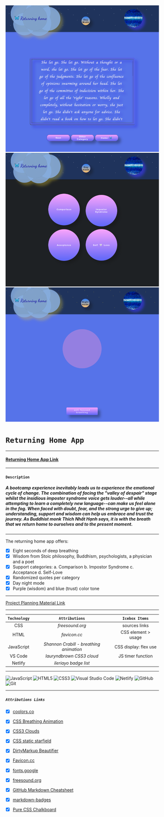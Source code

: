 
![Image 1](assets/images/quote.png)
![Image 2](assets/images/support.png)
![Image 3](assets/images/breathing.png)

# `Returning Home App`
***


#### [Returning Home App Link](https://returning-home-app.netlify.app)
---
#### `Description`
##### A bootcamp experience inevitably leads us to experience the emotional cycle of change. The combination of facing the "valley of despair" stage whilst the insidious imposter syndrome voice gets louder--all while attempting to learn a completely new language--can make us feel alone in the fog. When faced with doubt, fear, and the strong urge to give up; understanding, support and wisdom can help us embrace and trust the journey. As Buddhist monk Thích Nhất Hạnh says, it is with the breath that we return home to ourselves and to the present moment. 
---
The returning home app offers:

- [x] Eight seconds of deep breathing 
- [x] Wisdom from Stoic philosophy, Buddhism, psychologists, a physician and a poet 
- [x] Support categories: a. Comparison b. Impostor Syndrome c. Acceptance d. Self-Love
- [x] Randomized quotes per category
- [x] Day night mode
- [x] Purple (wisdom) and blue (trust) color tone 
---
[Project Planning Material Link](https://docs.google.com/document/d/1xvFRDjoEiwNqBVws82SyiS03iw69sdkwwq9PnPkq3C4/edit)

---


|   `Technology`     | `Attributions`|    `Icebox Items`          |
|:------------------:|:-------------:|:--------------------------:|
| CSS       |*freesound.org*| sources links|
| HTML               |*favicon.cc*   | CSS element > usage        |
| JavaScript                |*Shannon Crabill - breathing animation*    | CSS display: flex use|
| VS Code                   |*lauryndbrown CSS3 cloud*              |  JS timer function          |
| Netlify                    | *ileriayo badge list*
***
![JavaScript](https://img.shields.io/badge/javascript-%23323330.svg?style=for-the-badge&logo=javascript&logoColor=%23F7DF1E)
![HTML5](https://img.shields.io/badge/html5-%23E34F26.svg?style=for-the-badge&logo=html5&logoColor=white)
![CSS3](https://img.shields.io/badge/css3-%231572B6.svg?style=for-the-badge&logo=css3&logoColor=white)
![Visual Studio Code](https://img.shields.io/badge/Visual%20Studio%20Code-0078d7.svg?style=for-the-badge&logo=visual-studio-code&logoColor=white)
![Netlify](https://img.shields.io/badge/netlify-%23000000.svg?style=for-the-badge&logo=netlify&logoColor=#00C7B7)
![GitHub](https://img.shields.io/badge/github-%23121011.svg?style=for-the-badge&logo=github&logoColor=white)
![Git](https://img.shields.io/badge/git-%23F05033.svg?style=for-the-badge&logo=git&logoColor=white)
***

##### `Attributions Links`

- [x] [coolors.co](https://coolors.co/gradients) <br />
- [x] [CSS Breathing Animation](https://dev.to/scrabill/focused-breathing-a-css-animation-to-help-with-meditation-and-focused-breathing-exercises-dob) <br />
- [x] [CSS3 Clouds](https://lauryndbrown.github.io/2017/06/08/creating-clouds-in-css.html) <br />
- [x] [CSS static starfield](https://stackoverflow.com/questions/24662684/pure-css-static-starfield) <br />
- [x] [DirtyMarkup Beautifier](https://www.10bestdesign.com/dirtymarkup/js/) <br />
- [x] [Favicon.cc](https://www.favicon.cc/) <br />
- [x] [fonts.google](https://fonts.google.com/specimen/Dancing+Script)
- [x] [freesound.org](https://freesound.org/people/klankbeeld/sounds/633954/) <br />
- [x] [GitHub Markdown Cheatsheet](https://github.com/adam-p/markdown-here/wiki/Markdown-Cheatsheet) <br />
- [x] [markdown-badges](https://github.com/Ileriayo/markdown-badges) <br />
- [x] [Pure CSS Chalkboard](https://gist.github.com/craigiswayne/58938f6e7c8492673f97) <br />














